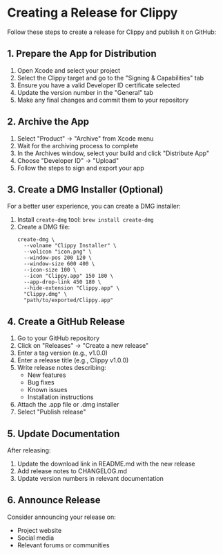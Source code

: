 # Creating a Release for Clippy

Follow these steps to create a release for Clippy and publish it on GitHub:

## 1. Prepare the App for Distribution

1. Open Xcode and select your project
2. Select the Clippy target and go to the "Signing & Capabilities" tab
3. Ensure you have a valid Developer ID certificate selected
4. Update the version number in the "General" tab
5. Make any final changes and commit them to your repository

## 2. Archive the App

1. Select "Product" → "Archive" from Xcode menu
2. Wait for the archiving process to complete
3. In the Archives window, select your build and click "Distribute App"
4. Choose "Developer ID" → "Upload"
5. Follow the steps to sign and export your app

## 3. Create a DMG Installer (Optional)

For a better user experience, you can create a DMG installer:

1. Install `create-dmg` tool: `brew install create-dmg`
2. Create a DMG file:
   ```
   create-dmg \
     --volname "Clippy Installer" \
     --volicon "icon.png" \
     --window-pos 200 120 \
     --window-size 600 400 \
     --icon-size 100 \
     --icon "Clippy.app" 150 180 \
     --app-drop-link 450 180 \
     --hide-extension "Clippy.app" \
     "Clippy.dmg" \
     "path/to/exported/Clippy.app"
   ```

## 4. Create a GitHub Release

1. Go to your GitHub repository
2. Click on "Releases" → "Create a new release"
3. Enter a tag version (e.g., v1.0.0)
4. Enter a release title (e.g., Clippy v1.0.0)
5. Write release notes describing:
   - New features
   - Bug fixes
   - Known issues
   - Installation instructions
6. Attach the .app file or .dmg installer
7. Select "Publish release"

## 5. Update Documentation

After releasing:

1. Update the download link in README.md with the new release
2. Add release notes to CHANGELOG.md
3. Update version numbers in relevant documentation

## 6. Announce Release

Consider announcing your release on:
- Project website
- Social media
- Relevant forums or communities 